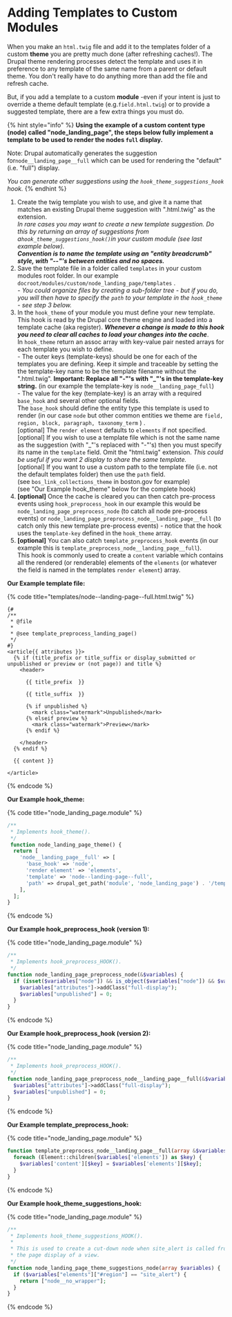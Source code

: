 # Adding Templates to Custom Modules

When you make an `html.twig` file and add it to the templates folder of a custom **theme** you are pretty much done (after refreshing caches!).  The Drupal theme rendering processes detect the template and uses it in preference to any template of the same name from a parent or default theme. You don't really have to do anything more than add the file and refresh cache.&#x20;

But, if you add a template to a custom **module** -even if your intent is just to override a theme default template (e.g.`field.html.twig`) or to provide a suggested template, there are a few extra things you must do.

{% hint style="info" %}
**Using the example of a custom content type (node) called "node\_landing\_page", the steps below fully implement a template to be used to render the nodes `full` display.**&#x20;

Note: Drupal automatically generates the suggestion for`node__landing_page__full` which can be used for rendering the "default" (i.e. "full") display.

_You can generate other suggestions using the `hook_theme_suggestions_hook` hook._
{% endhint %}

1. Create the twig template you wish to use, and give it a name that matches an existing Drupal theme suggestion with ".html.twig" as the extension. \
   _In rare cases you may want to create a new template suggestion. Do this by returning an array of suggestions from a`hook_theme_suggestions_hook()`in your custom module (see last example below)._\
   _**Convention is to name the template using an "entity breadcrumb" style, with "--"'s between entities and no spaces.**_&#x20;
2. Save the template file in a folder called `templates` in your custom modules root folder.  In our example `docroot/modules/custom/node_landing_page/templates` .\
   _- You could organize files by creating a sub-folder tree - but if you do, you will then have to specify the `path` to your template in the `hook_theme` - see step 3 below._ &#x20;
3. In the `hook_theme` of your module you must define your new template.  This hook is read by the Drupal core theme engine and loaded into a template cache (aka register).  _**Whenever a change is made to this hook you need to clear all caches to load your changes into the cache**_.  \
   In `hook_theme` return an assoc array with key-value pair nested arrays for each template you wish to define. \
   \- The outer keys (template-keys) should be one for each of the templates you are defining.  Keep it simple and traceable by setting the the template-key name to be the template filename without the ".html.twig".  **Important: Replace all "-"'s with "\_"'s in the template-key string.**  (in our example the template-key is `node__landing_page_full`) \
   \- The value for the key (template-key) is an array with a required `base_hook` and several other optional fields.  \
   The `base_hook` should define the entity type this template is used to render (in our case `node` but other common entities we theme are `field, region, block, paragraph, taxonomy_term` ) .  \
   \[optional] The `render element` defaults to `elements` if not specified.\
   \[optional] If you wish to use a template file which is not the same name as the suggestion (with "\_"'s replaced with "-"'s) then you must specify its name in the `template` field. Omit the "html.twig" extension.  _This could be useful if you want 2 display to share the same template._\
   \[optional] If you want to use a custom path to the template file (i.e. not the default templates folder) then use the `path` field.\
   (see `bos_link_collections_theme` in boston.gov for example)\
   (see "Our Example hook\_theme" below for the complete hook)
4. **\[optional]** Once the cache is cleared you can then catch pre-process events using `hook_preprocess_hook` in our example this would be `node_landing_page_preprocess_node` (to catch all node pre-process events) or `node_landing_page_preprocess_node__landing_page__full` (to catch only this new template pre-process events) - notice that the hook uses the `template-key` defined in the `hook_theme` array.
5. **\[optional]** You can also catch `template_preprocess_hook` events (in our example this is `template_preprocess_node__landing_page__full`). \
   This hook is commonly used to create a `content` variable which contains all the rendered (or renderable) elements of the `elements` (or whatever the field is named in the templates `render element`) array.&#x20;

**Our Example template file:**

{% code title="templates/node--landing-page--full.html.twig" %}
```markup
{#
/**
 * @file
 *
 * @see template_preprocess_landing_page()
 */
#}
<article{{ attributes }}>
  {% if (title_prefix or title_suffix or display_submitted or unpublished or preview or (not page)) and title %}
    <header>

      {{ title_prefix  }}

      {{ title_suffix  }}

      {% if unpublished %}
        <mark class="watermark">Unpublished</mark>
      {% elseif preview %}
        <mark class="watermark">Preview</mark>
      {% endif %}

    </header>
  {% endif %}

  {{ content }}

</article>
```
{% endcode %}

**Our Example hook\_theme:**

{% code title="node_landing_page.module" %}
```php
/**
 * Implements hook_theme().
 */
 function node_landing_page_theme() {
  return [
    'node__landing_page__full' => [
      'base_hook' => 'node',
      'render element' => 'elements',
      'template' => 'node--landing-page--full',
      'path' => drupal_get_path('module', 'node_landing_page') . '/templates/node/'
    ],
  ];
}
```
{% endcode %}

**Our Example hook\_preprocess\_hook (version 1):**

{% code title="node_landing_page.module" %}
```php
/**
 * Implements hook_preprocess_HOOK().
 */
function node_landing_page_preprocess_node(&$variables) {
  if (isset($variables["node"]) && is_object($variables["node"]) && $variables["node"]->getType() == "landing_page") {
    $variables["attributes"]->addClass("full-display");
    $variables["unpublished"] = 0;
  }
}
```
{% endcode %}

**Our Example hook\_preprocess\_hook (version 2):**

{% code title="node_landing_page.module" %}
```php
/**
 * Implements hook_preprocess_HOOK().
 */
function node_landing_page_preprocess_node__landing_page__full(&$variables) {
  $variables["attributes"]->addClass("full-display");
  $variables["unpublished"] = 0;
}
```
{% endcode %}

**Our Example template\_preprocess\_hook:**

{% code title="node_landing_page.module" %}
```php
function template_preprocess_node__landing_page__full(array &$variables) {
  foreach (Element::children($variables['elements']) as $key) {
    $variables['content'][$key] = $variables['elements'][$key];
  }
}
```
{% endcode %}

**Our Example hook\_theme\_suggestions\_hook:**

{% code title="node_landing_page.module" %}
```php
/**
 * Implements hook_theme_suggestions_HOOK().
 *
 * This is used to create a cut-down node when site_alert is called from
 * the page display of a view.
 */
function node_landing_page_theme_suggestions_node(array $variables) {
  if ($variables["elements"]["#region"] == "site_alert") {
    return ["node__no_wrapper"];
  }
}
```
{% endcode %}
